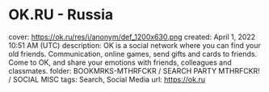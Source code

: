 # OK.RU - Russia

cover: https://ok.ru/res/i/anonym/def_1200x630.png
created: April 1, 2022 10:51 AM (UTC)
description: OK is a social network where you can find your old friends. Communication, online games, send gifts and cards to friends. Come to OK, and share your emotions with friends, colleagues and classmates.
folder: BOOKMRKS-MTHRFCKR / SEARCH PARTY MTHRFCKR! / SOCIAL MISC
tags: Search, Social Media
url: https://ok.ru